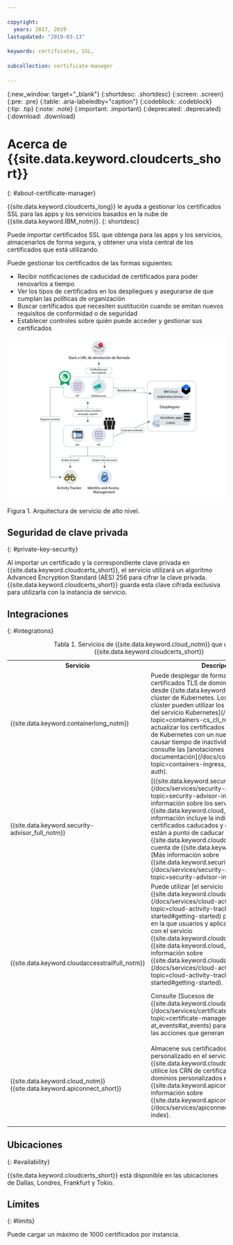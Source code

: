 ```yaml
---

copyright:
  years: 2017, 2019
lastupdated: "2019-03-13"

keywords: certificates, SSL, 

subcollection: certificate-manager

---
```


{:new_window: target="_blank"}
{:shortdesc: .shortdesc}
{:screen: .screen}
{:pre: .pre}
{:table: .aria-labeledby="caption"}
{:codeblock: .codeblock}
{:tip: .tip}
{:note: .note}
{:important: .important}
{:deprecated: .deprecated}
{:download: .download}


# Acerca de {{site.data.keyword.cloudcerts_short}}
{: #about-certificate-manager}

{{site.data.keyword.cloudcerts_long}} le ayuda a gestionar los certificados SSL para las apps y los servicios basados en la nube de {{site.data.keyword.IBM_notm}}.
{: shortdesc}

Puede importar certificados SSL que obtenga para las apps y los servicios, almacenarlos de forma segura, y obtener una vista central de los certificados que está utilizando.

Puede gestionar los certificados de las formas siguientes:

* Recibir notificaciones de caducidad de certificados para poder renovarlos a tiempo
* Ver los tipos de certificados en los despliegues y asegurarse de que cumplan las políticas de organización
* Buscar certificados que necesiten sustitución cuando se emitan nuevos requisitos de conformidad o de seguridad
* Establecer controles sobre quién puede acceder y gestionar sus certificados

![Diagrama de arquitectura de servicio de alto nivel](images/high-level-architecture.png)
<caption>Figura 1. Arquitectura de servicio de alto nivel.</caption>

## Seguridad de clave privada
{: #private-key-security}

Al importar un certificado y la correspondiente clave privada en {{site.data.keyword.cloudcerts_short}}, el servicio utilizará un algoritmo Advanced Encryption Standard (AES) 256 para cifrar la clave privada. {{site.data.keyword.cloudcerts_short}} guarda esta clave cifrada exclusiva para utilizarla con la instancia de servicio.

## Integraciones
{: #integrations}

<table>
<caption>Tabla 1. Servicios de {{site.data.keyword.cloud_notm}} que utilizan {{site.data.keyword.cloudcerts_short}}</caption>
  <tr>
    <th> Servicio </th>
    <th> Descripción </th>
  </tr>
  <tr>
    <td>{{site.data.keyword.containerlong_notm}}</td>
    <td>Puede desplegar de forma fácil y segura certificados TLS de dominio personalizado desde {{site.data.keyword.cloudcerts_short}} al clúster de Kubernetes. Los administradores del clúster pueden utilizar los [mandatos de plugin del servicio Kubernetes](/docs/containers?topic=containers-cs_cli_reference) para actualizar los certificados TLS como secretos de Kubernetes con un nuevo certificado sin causar tiempo de inactividad. Para empezar, consulte las [anotaciones de Ingress en la documentación](/docs/containers?topic=containers-ingress_annotation#https-auth).</td>
  </tr>
  <tr>
    <td>{{site.data.keyword.security-advisor_full_notm}}</td>
    <td>[{{site.data.keyword.security-advisor_short}}](/docs/services/security-advisor?topic=security-advisor-index) centraliza la información sobre los servicios de {{site.data.keyword.cloud_notm}}. La información incluye la indicación de certificados caducados y certificados que están a punto de caducar en instancias de {{site.data.keyword.cloudcerts_short}} de su cuenta de {{site.data.keyword.cloud_notm}}. [Más información sobre {{site.data.keyword.security-advisor_short}}](/docs/services/security-advisor?topic=security-advisor-index#index).</td>
  </tr>
  <tr>
    <td>{{site.data.keyword.cloudaccesstrailfull_notm}}</td>
    <td>Puede utilizar [el servicio {{site.data.keyword.cloudaccesstrailfull_notm}}](/docs/services/cloud-activity-tracker?topic=cloud-activity-tracker-getting-started#getting-started) para rastrear la forma en la que usuarios y aplicaciones interactúan con el servicio {{site.data.keyword.cloudcerts_long_notm}} en {{site.data.keyword.cloud_notm}}. [Más información sobre {{site.data.keyword.cloudaccesstrailshort}}](/docs/services/cloud-activity-tracker?topic=cloud-activity-tracker-getting-started#getting-started).
    <p>Consulte [Sucesos de {{site.data.keyword.cloudaccesstrailshort}}](/docs/services/certificate-manager?topic=certificate-manager-at_events#at_events) para obtener una lista de las acciones que generan un suceso.</p></td>
  </tr>
  <tr>
    <td>{{site.data.keyword.cloud_notm}} {{site.data.keyword.apiconnect_short}}</td>
    <td>Almacene sus certificados de dominio personalizado en el servicio {{site.data.keyword.cloudcerts_short}} y luego utilice los CRN de certificado para enlazar con dominios personalizados en {{site.data.keyword.apiconnect_short}}. [Más información sobre {{site.data.keyword.apiconnect_short}}](/docs/services/apiconnect?topic=apiconnect-index).</p></td>
  </tr>
</table>

## Ubicaciones
{: #availability}

{{site.data.keyword.cloudcerts_short}} está disponible en las ubicaciones de Dallas, Londres, Frankfurt y Tokio.



## Límites
{: #limits}

Puede cargar un máximo de 1000 certificados por instancia.
